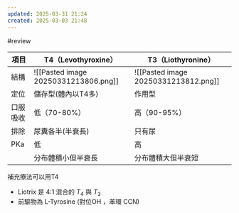 ```yaml
---
updated: 2025-03-31 21:24
created: 2025-03-03 21:48
---
```

#review

| 項目   | T4（Levothyroxine）                    | T3（Liothyronine）                     |
| ---- | ------------------------------------ | ------------------------------------ |
| 結構   | ![[Pasted image 20250331213806.png]] | ![[Pasted image 20250331213812.png]] |
| 定位   | 儲存型(體內以T4多)                          | 作用型                                  |
| 口服吸收 | 低（70-80%）                            | 高（90-95%）                            |
| 排除   | 尿糞各半(半衰長)                            | 只有尿                                  |
| PKa  | 低                                    | 高                                    |
|      | 分布體積小但半衰長                            | 分布體積大但半衰短                            |

補充療法可以用T4
- Liotrix 是 4:1 混合的 $T_4$ 與 $T_3$
- 前驅物為 L-Tyrosine (對位OH ，苯環 CCN)
